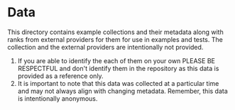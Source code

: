 # Data

This directory contains example collections and their metadata along with ranks from external providers for them for use in examples and tests. The collection and the external providers are intentionally not provided.

1. If you are able to identify the each of them on your own PLEASE BE RESPECTFUL and don't identify them in the repository as this data is provided as a reference only.
2. It is important to note that this data was collected at a particular time and may not always align with changing metadata. Remember, this data is intentionally anonymous.

